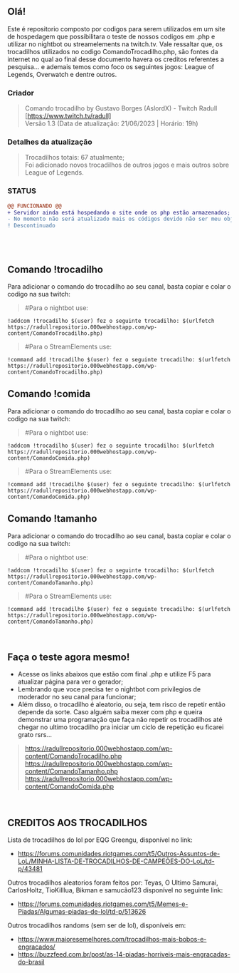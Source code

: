 ## Olá!
Este é repositorio composto por codigos para serem utilizados em um site de hospedagem que possibilitara o teste de nossos codigos em .php e utilizar no nightbot ou streamelements na twitch.tv.
Vale ressaltar que, os trocadilhos utilizados no codigo ComandoTrocadilho.php, são fontes da internet no qual ao final desse documento havera os creditos referentes a pesquisa... e ademais temos como foco os seguintes jogos: League of Legends, Overwatch e dentre outros.

### Criador
>Comando trocadilho by Gustavo Borges (AslordX) - Twitch Radull [https://www.twitch.tv/radull]</br>
Versão 1.3 (Data de atualização: 21/06/2023 | Horário: 19h)

### Detalhes da atualização
>Trocadilhos totais: 67 atualmente;</br>
>Foi adicionado novos trocadilhos de outros jogos e mais outros sobre League of Legends.

### STATUS
```diff
@@ FUNCIONANDO @@
+ Servidor ainda está hospedando o site onde os php estão armazenados;
- No momento não será atualizado mais os códigos devido não ser meu objetivo atual no momento.
! Descontinuado
```

</br>
</br>

## Comando !trocadilho
Para adicionar o comando do trocadilho ao seu canal, basta copiar e colar o codigo na sua twitch: </br>
>#Para o nightbot use:
```
!addcom !trocadilho $(user) fez o seguinte trocadilho: $(urlfetch https://radullrepositorio.000webhostapp.com/wp-content/ComandoTrocadilho.php)
```
>#Para o StreamElements use: 
```
!command add !trocadilho $(user) fez o seguinte trocadilho: $(urlfetch https://radullrepositorio.000webhostapp.com/wp-content/ComandoTrocadilho.php)
```

## Comando !comida
Para adicionar o comando do trocadilho ao seu canal, basta copiar e colar o codigo na sua twitch: </br>
>#Para o nightbot use: 
```
!addcom !trocadilho $(user) fez o seguinte trocadilho: $(urlfetch https://radullrepositorio.000webhostapp.com/wp-content/ComandoComida.php)
```
>#Para o StreamElements use: 
```
!command add !trocadilho $(user) fez o seguinte trocadilho: $(urlfetch https://radullrepositorio.000webhostapp.com/wp-content/ComandoComida.php)
```

## Comando !tamanho
Para adicionar o comando do trocadilho ao seu canal, basta copiar e colar o codigo na sua twitch: </br>
>#Para o nightbot use: 
```
!addcom !trocadilho $(user) fez o seguinte trocadilho: $(urlfetch https://radullrepositorio.000webhostapp.com/wp-content/ComandoTamanho.php)
```
>#Para o StreamElements use:
```
!command add !trocadilho $(user) fez o seguinte trocadilho: $(urlfetch https://radullrepositorio.000webhostapp.com/wp-content/ComandoTamanho.php)
```
</br>

## Faça o teste agora mesmo!
- Acesse os links abaixos que estão com final .php e utilize F5 para atualizar página para ver o gerador;
- Lembrando que voce precisa ter o nightbot com privilegios de moderador no seu canal para funcionar;
- Além disso, o trocadilho é aleatorio, ou seja, tem risco de repetir então depende da sorte. Caso alguém saiba mexer com php e queira demonstrar uma programação que faça não repetir os trocadilhos até chegar no ultimo trocadilho pra iniciar um ciclo de repetição eu ficarei grato rsrs...

>https://radullrepositorio.000webhostapp.com/wp-content/ComandoTrocadilho.php</br>
>https://radullrepositorio.000webhostapp.com/wp-content/ComandoTamanho.php</br>
>https://radullrepositorio.000webhostapp.com/wp-content/ComandoComida.php

</br>

## CREDITOS AOS TROCADILHOS
Lista de trocadilhos do lol por EQG Greengu, disponível no link:
- https://forums.comunidades.riotgames.com/t5/Outros-Assuntos-de-LoL/MINHA-LISTA-DE-TROCADILHOS-DE-CAMPEÕES-DO-LoL/td-p/43481

Outros trocadilhos aleatorios foram feitos por: Teyas, O Ultimo Samurai, CarIosHoltz, TioKilllua, Bikman e samucão123 disponível no seguinte link:
- https://forums.comunidades.riotgames.com/t5/Memes-e-Piadas/Algumas-piadas-de-lol/td-p/513626

Outros trocadilhos randoms (sem ser de lol), disponíveis em:
- https://www.maioresemelhores.com/trocadilhos-mais-bobos-e-engracados/
- https://buzzfeed.com.br/post/as-14-piadas-horriveis-mais-engracadas-do-brasil
